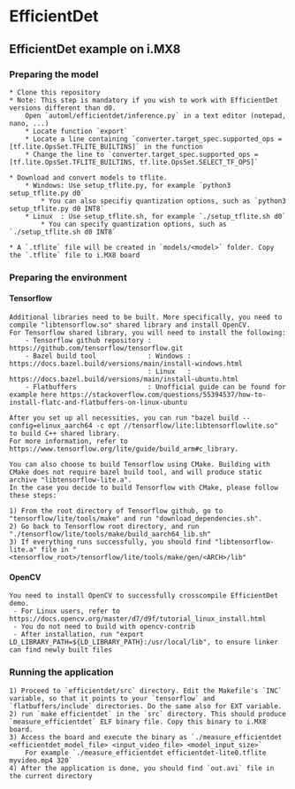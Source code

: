 # EfficientDet

## EfficientDet example on i.MX8

### Preparing the model
	* Clone this repository
    * Note: This step is mandatory if you wish to work with EfficientDet versions different than d0.
    	Open `automl/efficientdet/inference.py` in a text editor (notepad, nano, ...)
    	* Locate function `export`
        * Locate a line containing `converter.target_spec.supported_ops = [tf.lite.OpsSet.TFLITE_BUILTINS]` in the function
        * Change the line to `converter.target_spec.supported_ops = [tf.lite.OpsSet.TFLITE_BUILTINS, tf.lite.OpsSet.SELECT_TF_OPS]`

    * Download and convert models to tflite.
    	* Windows: Use setup_tflite.py, for example `python3 setup_tflite.py d0`
            * You can also specifiy quantization options, such as `python3 setup_tflite.py d0 INT8`
        * Linux  : Use setup_tflite.sh, for example `./setup_tflite.sh d0`
            * You can specify quantization options, such as `./setup_tflite.sh d0 INT8`

    * A `.tflite` file will be created in `models/<model>` folder. Copy the `.tflite` file to i.MX8 board
    
### Preparing the environment
#### Tensorflow    
    Additional libraries need to be built. More specifically, you need to compile "libtensorflow.so" shared library and install OpenCV.
    For Tensorflow shared library, you will need to install the following:
    	- Tensorflow github repository : https://github.com/tensorflow/tensorflow.git
        - Bazel build tool             : Windows : https://docs.bazel.build/versions/main/install-windows.html
        							   : Linux   : https://docs.bazel.build/versions/main/install-ubuntu.html
        - Flatbuffers                  : Unofficial guide can be found for example here https://stackoverflow.com/questions/55394537/how-to-install-flatc-and-flatbuffers-on-linux-ubuntu
    
    After you set up all necessities, you can run "bazel build --config=elinux_aarch64 -c opt //tensorflow/lite:libtensorflowlite.so" to build C++ shared library.
    For more information, refer to https://www.tensorflow.org/lite/guide/build_arm#c_library. 
    
    You can also choose to build Tensorflow using CMake. Building with CMake does not require bazel build tool, and will produce static archive "libtensorflow-lite.a".
    In the case you decide to build Tensorflow with CMake, please follow these steps:
    
    1) From the root directory of Tensorflow github, go to "tensorflow/lite/tools/make" and run "download_dependencies.sh".
    2) Go back to Tensorflow root directory, and run "./tensorflow/lite/tools/make/build_aarch64_lib.sh"
    3) If everything runs successfully, you should find "libtensorflow-lite.a" file in "<tensorflow_root>/tensorflow/lite/tools/make/gen/<ARCH>/lib"
    
#### OpenCV
	You need to install OpenCV to successfully crosscompile EfficientDet demo.
     - For Linux users, refer to https://docs.opencv.org/master/d7/d9f/tutorial_linux_install.html
	 - You do not need to build with opencv-contrib
     - After installation, run "export LD_LIBRARY_PATH=${LD_LIBRARY_PATH}:/usr/local/lib", to ensure linker can find newly built files

### Running the application
	1) Proceed to `efficientdet/src` directory. Edit the Makefile's `INC` variable, so that it points to your `tensorflow` and `flatbuffers/include` directories. Do the same also for EXT variable.
    2) run `make efficientdet` in the `src` directory. This should produce `measure_efficientdet` ELF binary file. Copy this binary to i.MX8 board.
	3) Access the board and execute the binary as `./measure_efficientdet <efficientdet_model_file> <input_video_file> <model_input_size>`
    	For example `./measure_efficientdet efficientdet-lite0.tflite myvideo.mp4 320`
    4) After the application is done, you should find `out.avi` file in the current directory
    
